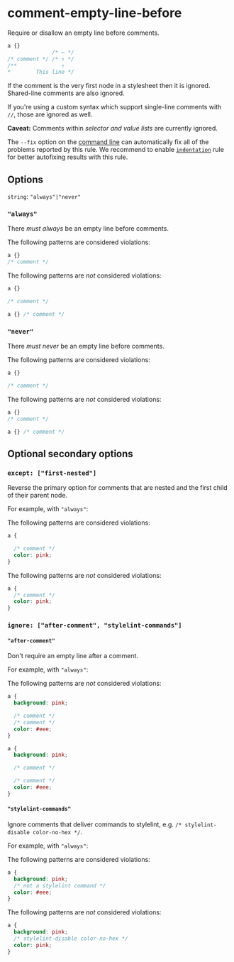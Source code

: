 # comment-empty-line-before

Require or disallow an empty line before comments.

```css
a {}
              /* ← */
/* comment */ /* ↑ */
/**              ↑
*        This line */
```

If the comment is the very first node in a stylesheet then it is ignored. Shared-line comments are also ignored.

If you're using a custom syntax which support single-line comments with `//`, those are ignored as well.

**Caveat:** Comments within *selector and value lists* are currently ignored.

The `--fix` option on the [command line](../../../docs/user-guide/cli.md#autofixing-errors) can automatically fix all of the problems reported by this rule. We recommend to enable [`indentation`](../indentation/README.md) rule for better autofixing results with this rule.

## Options

`string`: `"always"|"never"`

### `"always"`

There *must always* be an empty line before comments.

The following patterns are considered violations:

```css
a {}
/* comment */
```

The following patterns are *not* considered violations:

```css
a {}

/* comment */
```

```css
a {} /* comment */
```

### `"never"`

There *must never* be an empty line before comments.

The following patterns are considered violations:

```css
a {}

/* comment */
```

The following patterns are *not* considered violations:

```css
a {}
/* comment */
```

```css
a {} /* comment */
```

## Optional secondary options

### `except: ["first-nested"]`

Reverse the primary option for comments that are nested and the first child of their parent node.

For example, with `"always"`:

The following patterns are considered violations:

```css
a {

  /* comment */
  color: pink;
}
```

The following patterns are *not* considered violations:

```css
a {
  /* comment */
  color: pink;
}
```

### `ignore: ["after-comment", "stylelint-commands"]`

#### `"after-comment"`

Don't require an empty line after a comment.

For example, with `"always"`:

The following patterns are *not* considered violations:

```css
a {
  background: pink;

  /* comment */
  /* comment */
  color: #eee;
}
```

```css
a {
  background: pink;

  /* comment */

  /* comment */
  color: #eee;
}
```

#### `"stylelint-commands"`

Ignore comments that deliver commands to stylelint, e.g. `/* stylelint-disable color-no-hex */`.

For example, with `"always"`:

The following patterns are considered violations:

```css
a {
  background: pink;
  /* not a stylelint command */
  color: #eee;
}
```

The following patterns are *not* considered violations:

```css
a {
  background: pink;
  /* stylelint-disable color-no-hex */
  color: pink;
}
```
